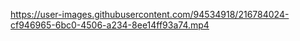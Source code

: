 


https://user-images.githubusercontent.com/94534918/216784024-cf946965-6bc0-4506-a234-8ee14ff93a74.mp4

